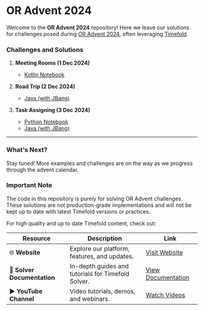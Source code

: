 # OR Advent 2024

Welcome to the **OR Advent 2024** repository! 
Here we leave our solutions for challenges posed during [OR Advent 2024](https://advent.bmenendez.com/), often leveraging [Timefold](https://timefold.io).

### Challenges and Solutions

1. **Meeting Rooms (1 Dec 2024)**
    - [Kotlin Notebook](dec-01-meeting-rooms/dec-01-meeting-rooms-kotlin.ipynb)

2. **Road Trip (2 Dec 2024)**
    - [Java (with JBang)](dec-02-road-trip/java)

3. **Task Assigning (3 Dec 2024)**
   - [Python Notebook](dec-03-task-assigning/python/dec-3-task-assigning-python.ipynb)
   - [Java (with JBang)](dec-03-task-assigning/java)
   
---

### What's Next?

Stay tuned! More examples and challenges are on the way as we progress through the advent calendar.

### Important Note
The code in this repository is purely for solving OR Advent challenges.
These solutions are not production-grade implementations and will not be kept up to date with latest Timefold versions or practices.

For high quality and up to date Timefold content, check out:

| Resource                    | Description                                        | Link                                                                               |
|-----------------------------|----------------------------------------------------|------------------------------------------------------------------------------------|
| 🌐 **Website**              | Explore our platform, features, and updates.       | [Visit Website](https://timefold.ai/)                                              |
| 📖 **Solver Documentation** | In-depth guides and tutorials for Timefold Solver. | [View Documentation](https://docs.timefold.ai/timefold-solver/latest/introduction) |
| ▶️ **YouTube Channel**      | Video tutorials, demos, and webinars.              | [Watch Videos](https://www.youtube.com/@timefold)                                  |

